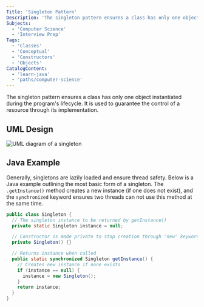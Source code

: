 ```yaml
---
Title: 'Singleton Pattern'
Description: 'The singleton pattern ensures a class has only one object instantiated during the programs lifecycle.'
Subjects:
  - 'Computer Science'
  - 'Interview Prep'
Tags:
  - 'Classes'
  - 'Conceptual'
  - 'Constructors'
  - 'Objects'
CatalogContent:
  - 'learn-java'
  - 'paths/computer-science'
---
```


The singleton pattern ensures a class has only one object instantiated during the program's lifecycle. It is used to guarantee the control of a resource through its implementation.

## UML Design

![UML diagram of a singleton](https://raw.githubusercontent.com/Codecademy/docs/main/media/singleton-uml.png)

## Java Example

Generally, singletons are lazily loaded and ensure thread safety. Below is a Java example outlining the most basic form of a singleton. The `.getInstance()` method creates a new instance (if one does not exist), and the `synchronized` keyword ensures two threads can not use this method at the same time.

```java
public class Singleton {
  // The singleton instance to be returned by getInstance()
  private static Singleton instance = null;

  // Constructor is made private to stop creation through 'new' keyword outside of getInstance()
  private Singleton() {}

  // Returns instance when called
  public static synchronized Singleton getInstance() {
    // Creates new instance if none exists
    if (instance == null) {
      instance = new Singleton();
    }
    return instance;
  }
}
```
